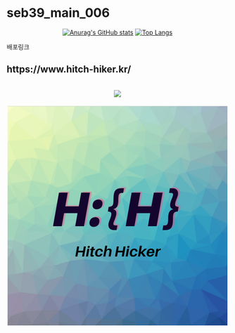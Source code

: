 # seb39_main_006
<div align="center">
 
[![Anurag's GitHub stats](https://github-readme-stats.vercel.app/api?username=bizbaeja&show_icons=true&theme=radical)](https://github.com/bizbaeja/github-readme-stats&show_icons=true&theme=radical)
[![Top Langs](https://github-readme-stats.vercel.app/api/top-langs/?username=bizbaeja&layout=compact&theme=dracula)](https://github.com/bizbaeja/github-readme-stats&theme=dracula)

</div>
 <p align="justify">

</p>
<p align="center">

<p>
<p>
배포링크 

</p>
 <h2>https://www.hitch-hiker.kr/</h2>
</p>
<p align="center">
  <br>
  <img src="./realWave.gif">
  <br>
 <br>
  <img src="./logo.png">
  <br>
</p>




</p>

<br>

<!-- ## 기술 스택

| JavaScript | Spring Boot |  React   |  Node   |
| :--------: | :---------: | :------: | :-----: |
|   ![js]    |    ![sb]    | ![react] | ![node] |
 -->
<br>

<!-- ## 구현 기능

### 기능 1

### 기능 2

### 기능 3

### 기능 4

<br>

## 배운 점 & 아쉬운 점

<p align="justify">

</p>

<br>

## 라이센스 -->

<!-- Stack Icon Refernces -->

[js]: /svg/js.svg
[sb]: /svg/sb.svg
[react]: /svg/react.svg
[node]: /svg/node.svg
